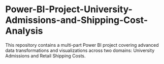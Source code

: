 # Power-BI-Project-University-Admissions-and-Shipping-Cost-Analysis
This repository contains a multi-part Power BI project covering advanced data transformations and visualizations across two domains: University Admissions and Retail Shipping Costs. 

